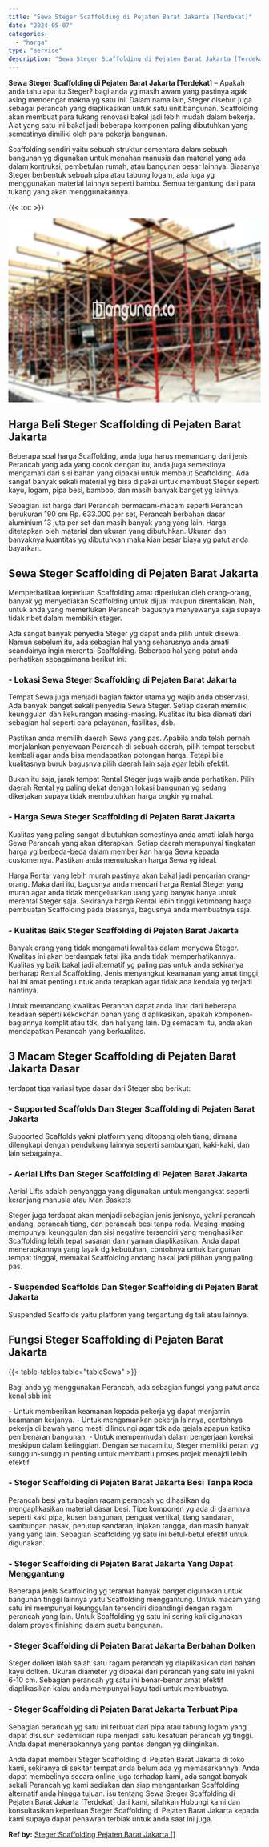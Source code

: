 ```yaml
---
title: "Sewa Steger Scaffolding di Pejaten Barat Jakarta [Terdekat]"
date: "2024-05-07"
categories: 
  - "harga"
type: "service"
description: "Sewa Steger Scaffolding di Pejaten Barat Jakarta [Terdekat]. Anda dapat membeli Steger Scaffolding di Pejaten Barat Jakarta di toko kami, sekiranya di sekita..."
---
```


**Sewa Steger Scaffolding di Pejaten Barat Jakarta \[Terdekat\]** – Apakah anda tahu apa itu Steger? bagi anda yg masih awam yang pastinya agak asing mendengar makna yg satu ini. Dalam nama lain, Steger disebut juga sebagai perancah yang diaplikasikan untuk satu unit bangunan. Scaffolding akan membuat para tukang renovasi bakal jadi lebih mudah dalam bekerja. Alat yang satu ini bakal jadi beberapa komponen paling dibutuhkan yang semestinya dimiliki oleh para pekerja bangunan.

Scaffolding sendiri yaitu sebuah struktur sementara dalam sebuah bangunan yg digunakan untuk menahan manusia dan material yang ada dalam kontruksi, pembetulan rumah, atau bangunan besar lainnya. Biasanya Steger berbentuk sebuah pipa atau tabung logam, ada juga yg menggunakan material lainnya seperti bambu. Semua tergantung dari para tukang yang akan menggunakannya.

{{< toc >}}

![Sewa Steger Scaffolding di Pejaten Barat Jakarta [Terdekat]](/images/sewa-scaffolding-steger-21.png)

## Harga Beli Steger Scaffolding di Pejaten Barat Jakarta

Beberapa soal harga Scaffolding, anda juga harus memandang dari jenis Perancah yang ada yang cocok dengan itu, anda juga semestinya mengamati dari sisi bahan yang dipakai untuk membaut Scaffolding. Ada sangat banyak sekali material yg bisa dipakai untuk membuat Steger seperti kayu, logam, pipa besi, bamboo, dan masih banyak banget yg lainnya.

Sebagian list harga dari Perancah bermacam-macam seperti Perancah berukuran 190 cm Rp. 633.000 per set, Perancah berbahan dasar aluminium 13 juta per set dan masih banyak yang yang lain. Harga ditetapkan oleh material dan ukuran yang dibutuhkan. Ukuran dan banyaknya kuantitas yg dibutuhkan maka kian besar biaya yg patut anda bayarkan.

## Sewa Steger Scaffolding di Pejaten Barat Jakarta

Memperhatikan keperluan Scaffolding amat diperlukan oleh orang-orang, banyak yg menyediakan Scaffolding untuk dijual maupun direntalkan. Nah, untuk anda yang memerlukan Perancah bagusnya menyewanya saja supaya tidak ribet dalam membikin steger.

Ada sangat banyak penyedia Steger yg dapat anda pilih untuk disewa. Namun sebelum itu, ada sebagian hal yang seharusnya anda amati seandainya ingin merental Scaffolding. Beberapa hal yang patut anda perhatikan sebagaimana berikut ini:

### \- Lokasi Sewa Steger Scaffolding di Pejaten Barat Jakarta

Tempat Sewa juga menjadi bagian faktor utama yg wajib anda observasi. Ada banyak banget sekali penyedia Sewa Steger. Setiap daerah memiliki keunggulan dan kekurangan masing-masing. Kualitas itu bisa diamati dari sebagian hal seperti cara pelayanan, fasilitas, dsb.

Pastikan anda memilih daerah Sewa yang pas. Apabila anda telah pernah menjalankan penyewaan Perancah di sebuah daerah, pilih tempat tersebut kembali agar anda bisa mendapatkan potongan harga. Tetapi bila kualitasnya buruk bagusnya pilih daerah lain saja agar lebih efektif.

Bukan itu saja, jarak tempat Rental Steger juga wajib anda perhatikan. Pilih daerah Rental yg paling dekat dengan lokasi bangunan yg sedang dikerjakan supaya tidak membutuhkan harga ongkir yg mahal.

### \- Harga Sewa Steger Scaffolding di Pejaten Barat Jakarta

Kualitas yang paling sangat dibutuhkan semestinya anda amati ialah harga Sewa Perancah yang akan diterapkan. Setiap daerah mempunyai tingkatan harga yg berbeda-beda dalam memberikan harga Sewa kepada customernya. Pastikan anda memutuskan harga Sewa yg ideal.

Harga Rental yang lebih murah pastinya akan bakal jadi pencarian orang-orang. Maka dari itu, bagusnya anda mencari harga Rental Steger yang murah agar anda tidak mengeluarkan uang yang banyak hanya untuk merental Steger saja. Sekiranya harga Rental lebih tinggi ketimbang harga pembuatan Scaffolding pada biasanya, bagusnya anda membuatnya saja.

### \- Kualitas Baik Steger Scaffolding di Pejaten Barat Jakarta

Banyak orang yang tidak mengamati kwalitas dalam menyewa Steger. Kwalitas ini akan berdampak fatal jika anda tidak memperhatikannya. Kualitas yg baik bakal jadi alternatif yg paling pas untuk anda sekiranya berharap Rental Scaffolding. Jenis menyangkut keamanan yang amat tinggi, hal ini amat penting untuk anda terapkan agar tidak ada kendala yg terjadi nantinya.

Untuk memandang kwalitas Perancah dapat anda lihat dari beberapa keadaan seperti kekokohan bahan yang diaplikasikan, apakah komponen-bagiannya komplit atau tdk, dan hal yang lain. Dg semacam itu, anda akan mendapatkan Perancah yang berkualitas.

## 3 Macam Steger Scaffolding di Pejaten Barat Jakarta Dasar

terdapat tiga variasi type dasar dari Steger sbg berikut:

### \- Supported Scaffolds Dan Steger Scaffolding di Pejaten Barat Jakarta

Supported Scaffolds yakni platform yang ditopang oleh tiang, dimana dilengkapi dengan pendukung lainnya seperti sambungan, kaki-kaki, dan lain sebagainya.

### \- Aerial Lifts Dan Steger Scaffolding di Pejaten Barat Jakarta

Aerial Lifts adalah penyangga yang digunakan untuk mengangkat seperti keranjang manusia atau Man Baskets

Steger juga terdapat akan menjadi sebagian jenis jenisnya, yakni perancah andang, perancah tiang, dan perancah besi tanpa roda. Masing-masing mempunyai keunggulan dan sisi negative tersendiri yang menghasilkan Scaffolding lebih tepat sasaran dan nyaman diaplikasikan. Anda dapat menerapkannya yang layak dg kebutuhan, contohnya untuk bangunan tempat tinggal, memakai Scaffolding andang bakal jadi pilihan yang paling pas.

### \- Suspended Scaffolds Dan Steger Scaffolding di Pejaten Barat Jakarta

Suspended Scaffolds yaitu platform yang tergantung dg tali atau lainnya.

## Fungsi Steger Scaffolding di Pejaten Barat Jakarta

{{< table-tables table="tableSewa" >}}

Bagi anda yg menggunakan Perancah, ada sebagian fungsi yang patut anda kenal sbb ini:

\- Untuk memberikan keamanan kepada pekerja yg dapat menjamin keamanan kerjanya. - Untuk mengamankan pekerja lainnya, contohnya pekerja di bawah yang mesti dilindungi agar tdk ada gejala apapun ketika pembenaran bangunan. - Untuk mempermudah dalam pengerjaan koreksi meskipun dalam ketinggian. Dengan semacam itu, Steger memiliki peran yg sungguh-sungguh penting untuk membantu proses projek menajdi lebih efektif.

### \- Steger Scaffolding di Pejaten Barat Jakarta Besi Tanpa Roda

Perancah besi yaitu bagian ragam perancah yg dihasilkan dg mengaplikasikan material dasar besi. Tipe komponen yg ada di dalamnya seperti kaki pipa, kusen bangunan, penguat vertikal, tiang sandaran, sambungan pasak, penutup sandaran, injakan tangga, dan masih banyak yang yang lain. Sebagian Scaffolding yg satu ini betul-betul efektif untuk digunakan.

### \- Steger Scaffolding di Pejaten Barat Jakarta Yang Dapat Menggantung

Beberapa jenis Scaffolding yg teramat banyak banget digunakan untuk bangunan tinggi lainnya yaitu Scaffolding menggantung. Untuk macam yang satu ini mempunyai keunggulan tersendiri dibandingi dengan ragam perancah yang lain. Untuk Scaffolding yg satu ini sering kali digunakan dalam proyek finishing dalam suatu bangunan.

### \- Steger Scaffolding di Pejaten Barat Jakarta Berbahan Dolken

Steger dolken ialah salah satu ragam perancah yg diaplikasikan dari bahan kayu dolken. Ukuran diameter yg dipakai dari perancah yang satu ini yakni 6-10 cm. Sebagian perancah yg satu ini benar-benar amat efektif diaplikasikan kalau anda mempunyai kayu tadi untuk membuatnya.

### \- Steger Scaffolding di Pejaten Barat Jakarta Terbuat Pipa

Sebagian perancah yg satu ini terbuat dari pipa atau tabung logam yang dapat disusun sedemikian rupa menjadi satu kesatuan perancah yg tinggi. Anda dapat menerapkannya yang pantas dengan yg diinginkan.

Anda dapat membeli Steger Scaffolding di Pejaten Barat Jakarta di toko kami, sekiranya di sekitar tempat anda belum ada yg memasarkannya. Anda dapat membelinya secara online juga terhadap kami, ada sangat banyak sekali Perancah yg kami sediakan dan siap mengantarkan Scaffolding alternatif anda hingga tujuan. isu tentang Sewa Steger Scaffolding di Pejaten Barat Jakarta \[Terdekat\] dari kami, silahkan Hubungi kami dan konsultasikan keperluan Steger Scaffolding di Pejaten Barat Jakarta kepada kami supaya dapat penawran terbiak untuk anda saat ini juga.

**Ref by:** [Steger Scaffolding Pejaten Barat Jakarta []](https://id.wikipedia.org/wiki/Steger)
